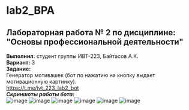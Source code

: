 # lab2_BPA
## Лабораторная работа № 2 по дисциплине: "Основы профессиональной деятельности"
**Выполнил:** студент группы ИВТ-223, Байтасов А.К.  
**Вариант:** 3    
**Задание:**  
Генератор мотивашек (бот по нажатию на кнопку выдает мотивационную картинку).  
https://t.me/ivt_223_lab2_bot  
***Скриншоты работы бота:***  
![image](https://user-images.githubusercontent.com/89301505/229344380-1ba92b7e-bbb7-412c-9a8f-ec42697c4d73.png)
![image](https://user-images.githubusercontent.com/89301505/229344396-781121b8-9031-4f68-9cab-9fa4d8620380.png)
![image](https://user-images.githubusercontent.com/89301505/229344425-50af4c31-42cd-42ea-b8ec-5d95bc478b59.png)
![image](https://user-images.githubusercontent.com/89301505/229344448-1da69617-0821-4030-8fcf-cec1eef4f6d0.png)
![image](https://user-images.githubusercontent.com/89301505/229344472-3105a3cb-c012-48a8-8320-656dc065b2ca.png)
![image](https://user-images.githubusercontent.com/89301505/229344490-387d5949-539b-465b-a37e-cda9081c6c93.png)
